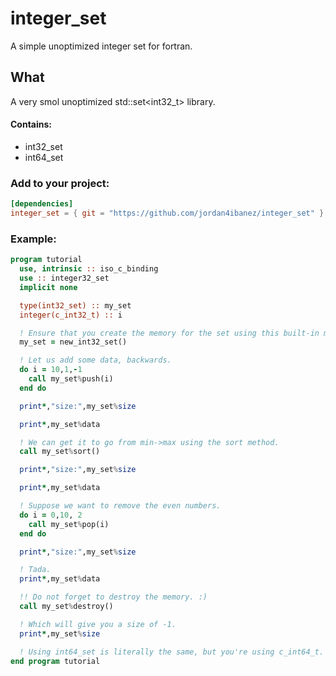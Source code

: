 # integer_set
A simple unoptimized integer set for fortran.


## What

A very smol unoptimized std::set<int32_t> library.


#### Contains:

- int32_set
- int64_set


### Add to your project:
```toml
[dependencies]
integer_set = { git = "https://github.com/jordan4ibanez/integer_set" }
```


### Example:

```fortran
program tutorial
  use, intrinsic :: iso_c_binding
  use :: integer32_set
  implicit none

  type(int32_set) :: my_set
  integer(c_int32_t) :: i

  ! Ensure that you create the memory for the set using this built-in method.
  my_set = new_int32_set()

  ! Let us add some data, backwards.
  do i = 10,1,-1
    call my_set%push(i)
  end do

  print*,"size:",my_set%size

  print*,my_set%data

  ! We can get it to go from min->max using the sort method.
  call my_set%sort()

  print*,"size:",my_set%size

  print*,my_set%data

  ! Suppose we want to remove the even numbers.
  do i = 0,10, 2
    call my_set%pop(i)
  end do

  print*,"size:",my_set%size

  ! Tada.
  print*,my_set%data

  !! Do not forget to destroy the memory. :)
  call my_set%destroy()

  ! Which will give you a size of -1.
  print*,my_set%size

  ! Using int64_set is literally the same, but you're using c_int64_t.
end program tutorial
```